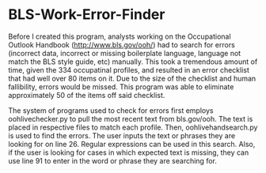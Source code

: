 # BLS-Work-Error-Finder
Before I created this program, analysts working on the Occupational Outlook Handbook (http://www.bls.gov/ooh/) had
to search for errors (incorrect data, incorrect or missing boilerplate language, language not match the 
BLS style guide, etc) manually. This took a tremendous amount of time, given the 334 occupatinal profiles, 
and resulted in an error checklist that had well over 80 items on it. Due to the size of the checklist and human fallibility, errors would be missed. This program was able to eliminate approximately 50 of the items off said checklist.

The system of programs used to check for errors first employs oohlivechecker.py to pull the most recent text from 
bls.gov/ooh. The text is placed in respective files to match each profile. Then, oohlivehandsearch.py is used
to find the errors. The user inputs the text or phrases they are looking for on line 26. 
Regular expressions can be used in this search. Also, if the user is looking for cases in which expected
text is missing, they can use line 91 to enter in the word or phrase they are searching for.
